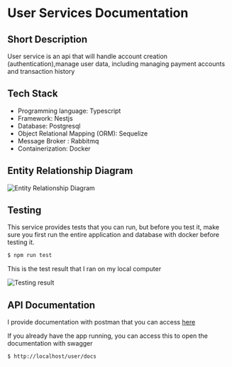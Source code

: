 # User Services Documentation

## Short Description

User service is an api that will handle account creation (authentication),manage user data, including managing payment accounts and transaction history

## Tech Stack

- Programming language: Typescript
- Framework: Nestjs
- Database: Postgresql
- Object Relational Mapping (ORM): Sequelize
- Message Broker : Rabbitmq
- Containerization: Docker

## Entity Relationship Diagram

![Entity Relationship Diagram](https://ik.imagekit.io/sarrahmanme/Screenshot%202024-05-11%20at%2014.28.34.png?updatedAt=1715412537452)

## Testing

This service provides tests that you can run, but before you test it, make sure you first run the entire application and database with docker before testing it.

```bash
$ npm run test
```

This is the test result that I ran on my local computer

![Testing result](https://ik.imagekit.io/sarrahmanme/Screenshot%202024-05-11%20at%2016.56.50.png?updatedAt=1715421424126)

## API Documentation

I provide documentation with postman that you can access [here](https://documenter.getpostman.com/view/29090922/2sA3JM71wm#fddfb529-e12c-43e9-9f91-41266a768dc9)

If you already have the app running, you can access this to open the documentation with swagger

```bash
$ http://localhost/user/docs
```
